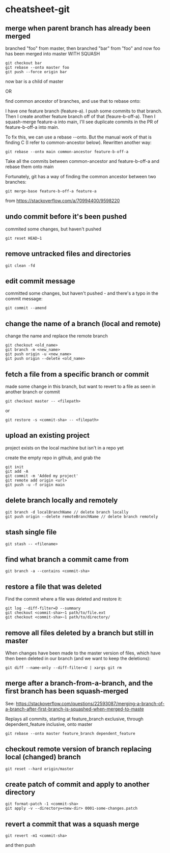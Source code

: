 # cheatsheet-git


## merge when parent branch has already been merged

branched "foo" from master, then branched "bar" from "foo"
and now foo has been merged into master WITH SQUASH

```
git checkout bar
git rebase --onto master foo
git push --force origin bar
```

now bar is a child of master

OR

find common ancestor of branches, and use that to rebase onto:

I have one feature branch (feature-a). I push some commits to that branch. Then I create another feature branch off of that (feaure-b-off-a). Then I squash-merge feature-a into main, I'll see duplicate commits in the PR of feature-b-off-a into main.

To fix this, we can use a rebase --onto. But the manual work of that is finding C (I refer to common-ancestor below). Rewritten another way:

```
git rebase --onto main common-ancestor feature-b-off-a
```

Take all the commits between common-ancestor and feature-b-off-a and rebase them onto main

Fortunately, git has a way of finding the common ancestor between two branches:

```
git merge-base feature-b-off-a feature-a
```

from https://stackoverflow.com/a/70994400/9598220




## undo commit before it's been pushed

commited some changes, but haven't pushed

```
git reset HEAD~1
```

## remove untracked files and directories

```
git clean -fd
```

## edit commit message

committed some changes, but haven't pushed - and there's a typo in the commit message:

```
git commit --amend
```

## change the name of a branch (local and remote)

change the name and replace the remote branch 

```
git checkout <old_name>
git branch -m <new_name>
git push origin -u <new_name>
git push origin --delete <old_name>
```

## fetch a file from a specific branch or commit

made some change in this branch, but want to revert to a file as seen in another branch or commit

```
git checkout master -- <filepath>
```
or
```
git restore -s <commit-sha> -- <filepath>
```

## upload an existing project

project exists on the local machine but isn't in a repo yet

create the empty repo in github, and grab the <url>

```
git init
git add -A
git commit -m 'Added my project'
git remote add origin <url>
git push -u -f origin main
```

## delete branch locally and remotely

```
git branch -d localBranchName // delete branch locally
git push origin --delete remoteBranchName // delete branch remotely
```

## stash single file

```
git stash -- <filename>
```

## find what branch a commit came from

```
git branch -a --contains <commit-sha>
```

## restore a file that was deleted

Find the commit where a file was deleted and restore it:

```
git log --diff-filter=D --summary
git checkout <commit-sha>~1 path/to/file.ext
git checkout <commit-sha>~1 path/to/directory/
```

## remove all files deleted by a branch but still in master

When changes have been made to the master version of files, which have then been deleted in our branch (and we want to keep the deletions):

```
git diff --name-only --diff-filter=U | xargs git rm
```

## merge after a branch-from-a-branch, and the first branch has been squash-merged

See: https://stackoverflow.com/questions/22593087/merging-a-branch-of-a-branch-after-first-branch-is-squashed-when-merged-to-maste

Replays all commits, starting at feature_branch exclusive, through dependent_feature inclusive, onto master

```
git rebase --onto master feature_branch dependent_feature
```

## checkout remote version of branch replacing local (changed) branch

```
git reset --hard origin/master
```

## create patch of commit and apply to another directory

```
git format-patch -1 <commit-sha>
git apply -v --directory=<new-dir> 0001-some-changes.patch
```

## revert a commit that was a squash merge

```
git revert -m1 <commit-sha>
```

and then push
